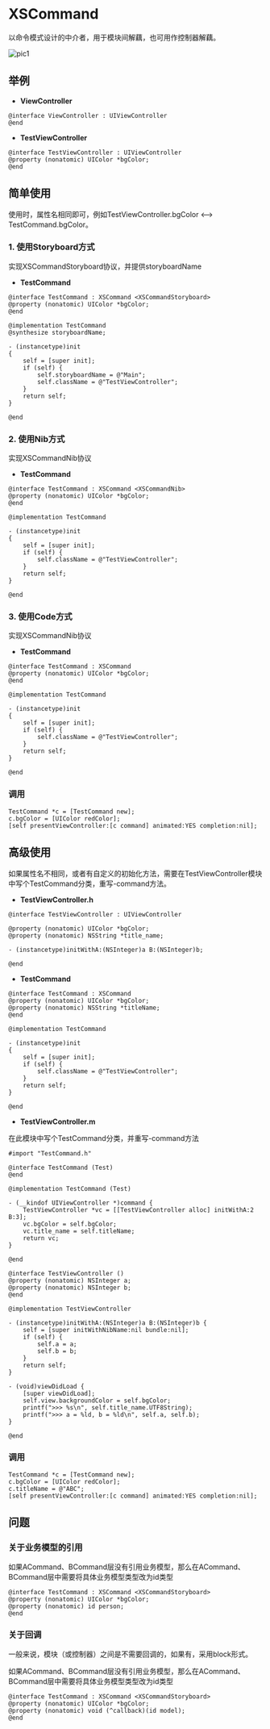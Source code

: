 # XSCommand

以命令模式设计的中介者，用于模块间解藕，也可用作控制器解藕。

![pic1](XSCommand.png)

## 举例

-  **ViewController**

``` objc
@interface ViewController : UIViewController
@end
```

-  **TestViewController**

``` objc
@interface TestViewController : UIViewController
@property (nonatomic) UIColor *bgColor;
@end
```

## 简单使用

使用时，属性名相同即可，例如TestViewController.bgColor <--> TestCommand.bgColor。


### 1.  使用Storyboard方式

实现XSCommandStoryboard协议，并提供storyboardName

-  **TestCommand**

``` objc
@interface TestCommand : XSCommand <XSCommandStoryboard>
@property (nonatomic) UIColor *bgColor;
@end
```

``` objc
@implementation TestCommand
@synthesize storyboardName;

- (instancetype)init
{
    self = [super init];
    if (self) {
        self.storyboardName = @"Main";
        self.className = @"TestViewController";
    }
    return self;
}

@end
```

### 2.  使用Nib方式

实现XSCommandNib协议

-  **TestCommand**

``` objc
@interface TestCommand : XSCommand <XSCommandNib>
@property (nonatomic) UIColor *bgColor;
@end
```

``` objc
@implementation TestCommand

- (instancetype)init
{
    self = [super init];
    if (self) {
        self.className = @"TestViewController";
    }
    return self;
}

@end
```

### 3.  使用Code方式

实现XSCommandNib协议

-  **TestCommand**

``` objc
@interface TestCommand : XSCommand
@property (nonatomic) UIColor *bgColor;
@end
```

``` objc
@implementation TestCommand

- (instancetype)init
{
    self = [super init];
    if (self) {
        self.className = @"TestViewController";
    }
    return self;
}

@end
```

### 调用

``` objc
TestCommand *c = [TestCommand new];
c.bgColor = [UIColor redColor];
[self presentViewController:[c command] animated:YES completion:nil];
```

## 高级使用 

如果属性名不相同，或者有自定义的初始化方法，需要在TestViewController模块中写个TestCommand分类，重写-command方法。


-  **TestViewController.h**

``` objc
@interface TestViewController : UIViewController

@property (nonatomic) UIColor *bgColor;
@property (nonatomic) NSString *title_name;

- (instancetype)initWithA:(NSInteger)a B:(NSInteger)b;

@end
```

-  **TestCommand**

``` objc
@interface TestCommand : XSCommand
@property (nonatomic) UIColor *bgColor;
@property (nonatomic) NSString *titleName;
@end
```

``` objc
@implementation TestCommand

- (instancetype)init
{
    self = [super init];
    if (self) {
        self.className = @"TestViewController";
    }
    return self;
}

@end
```

-  **TestViewController.m**

在此模块中写个TestCommand分类，并重写-command方法

``` objc
#import "TestCommand.h"

@interface TestCommand (Test)
@end

@implementation TestCommand (Test)

- (__kindof UIViewController *)command {
    TestViewController *vc = [[TestViewController alloc] initWithA:2 B:3];
    vc.bgColor = self.bgColor;
    vc.title_name = self.titleName;
    return vc;
}

@end
```

``` objc
@interface TestViewController ()
@property (nonatomic) NSInteger a;
@property (nonatomic) NSInteger b;
@end

@implementation TestViewController

- (instancetype)initWithA:(NSInteger)a B:(NSInteger)b {
    self = [super initWithNibName:nil bundle:nil];
    if (self) {
        self.a = a;
        self.b = b;
    }
    return self;
}

- (void)viewDidLoad {
    [super viewDidLoad];
    self.view.backgroundColor = self.bgColor;
    printf(">>> %s\n", self.title_name.UTF8String);
    printf(">>> a = %ld, b = %ld\n", self.a, self.b);
}

@end
```

### 调用

``` objc
TestCommand *c = [TestCommand new];
c.bgColor = [UIColor redColor];
c.titleName = @"ABC";
[self presentViewController:[c command] animated:YES completion:nil];
```

## 问题

### 关于业务模型的引用

如果ACommand、BCommand层没有引用业务模型，那么在ACommand、BCommand层中需要将具体业务模型类型改为id类型

``` objc
@interface TestCommand : XSCommand <XSCommandStoryboard>
@property (nonatomic) UIColor *bgColor;
@property (nonatomic) id person;
@end
```

### 关于回调

一般来说，模块（或控制器）之间是不需要回调的，如果有，采用block形式。

如果ACommand、BCommand层没有引用业务模型，那么在ACommand、BCommand层中需要将具体业务模型类型改为id类型

``` objc
@interface TestCommand : XSCommand <XSCommandStoryboard>
@property (nonatomic) UIColor *bgColor;
@property (nonatomic) void (^callback)(id model);
@end
```
